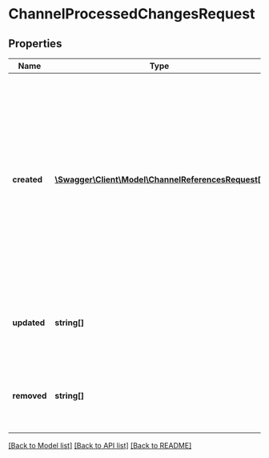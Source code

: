 # ChannelProcessedChangesRequest

## Properties
Name | Type | Description | Notes
------------ | ------------- | ------------- | -------------
**created** | [**\Swagger\Client\Model\ChannelReferencesRequest[]**](ChannelReferencesRequest.md) | A collection of pairs of merchant and channel references  of the products which are successfully created. The channel references  are saved such that in subsequent calls these can be used instead of the   merchant references. | [optional] 
**updated** | **string[]** | The channel references of the products which are successfully updated. | [optional] 
**removed** | **string[]** | The channel references of the products which are successfully removed. | [optional] 

[[Back to Model list]](../README.md#documentation-for-models) [[Back to API list]](../README.md#documentation-for-api-endpoints) [[Back to README]](../README.md)


